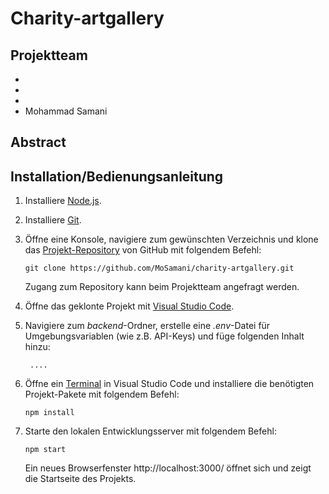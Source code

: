 # Charity-artgallery

## Projektteam

-
-
-
- Mohammad Samani

## Abstract

## Installation/Bedienungsanleitung

1. Installiere [Node.js](https://nodejs.org/en/).

2. Installiere [Git](https://git-scm.com/downloads).

3. Öffne eine Konsole, navigiere zum gewünschten Verzeichnis und klone das [Projekt-Repository](https://github.com/MoSamani/charity-artgallery) von GitHub mit folgendem Befehl:

   ```
   git clone https://github.com/MoSamani/charity-artgallery.git
   ```

   Zugang zum Repository kann beim Projektteam angefragt werden.

4. Öffne das geklonte Projekt mit [Visual Studio Code](https://code.visualstudio.com/).

5. Navigiere zum _backend_-Ordner, erstelle eine _.env_-Datei für Umgebungsvariablen (wie z.B. API-Keys) und füge folgenden Inhalt hinzu:

   ```
    ....
   ```

6. Öffne ein [Terminal](https://code.visualstudio.com/docs/terminal/basics) in Visual Studio Code und installiere die benötigten Projekt-Pakete mit folgendem Befehl:

   ```
   npm install
   ```

7. Starte den lokalen Entwicklungsserver mit folgendem Befehl:
   ```
   npm start
   ```
   Ein neues Browserfenster http://localhost:3000/ öffnet sich und zeigt die Startseite des Projekts.
